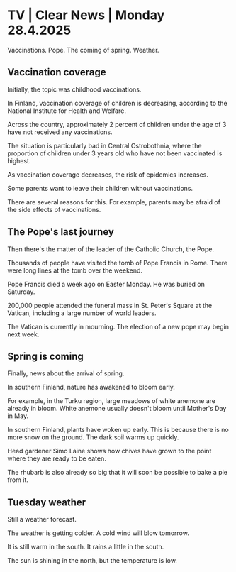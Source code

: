# TV \| Clear News \| Monday 28.4.2025

Vaccinations. Pope. The coming of spring. Weather.

## Vaccination coverage

Initially, the topic was childhood vaccinations.

In Finland, vaccination coverage of children is decreasing, according to the National Institute for Health and Welfare.

Across the country, approximately 2 percent of children under the age of 3 have not received any vaccinations.

The situation is particularly bad in Central Ostrobothnia, where the proportion of children under 3 years old who have not been vaccinated is highest.

As vaccination coverage decreases, the risk of epidemics increases.

Some parents want to leave their children without vaccinations.

There are several reasons for this. For example, parents may be afraid of the side effects of vaccinations.

## The Pope's last journey

Then there's the matter of the leader of the Catholic Church, the Pope.

Thousands of people have visited the tomb of Pope Francis in Rome. There were long lines at the tomb over the weekend.

Pope Francis died a week ago on Easter Monday. He was buried on Saturday.

200,000 people attended the funeral mass in St. Peter's Square at the Vatican, including a large number of world leaders.

The Vatican is currently in mourning. The election of a new pope may begin next week.

## Spring is coming

Finally, news about the arrival of spring.

In southern Finland, nature has awakened to bloom early.

For example, in the Turku region, large meadows of white anemone are already in bloom. White anemone usually doesn't bloom until Mother's Day in May.

In southern Finland, plants have woken up early. This is because there is no more snow on the ground. The dark soil warms up quickly.

Head gardener Simo Laine shows how chives have grown to the point where they are ready to be eaten.

The rhubarb is also already so big that it will soon be possible to bake a pie from it.

## Tuesday weather

Still a weather forecast.

The weather is getting colder. A cold wind will blow tomorrow.

It is still warm in the south. It rains a little in the south.

The sun is shining in the north, but the temperature is low.

